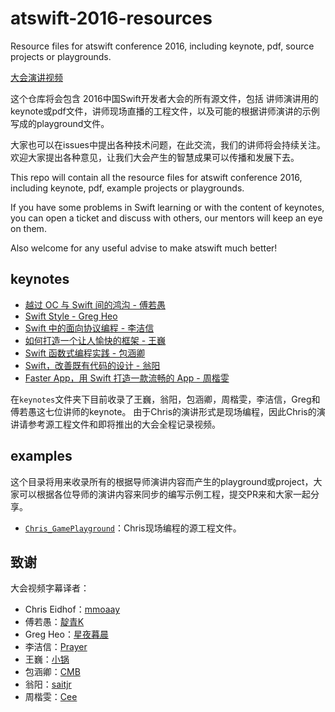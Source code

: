 # atswift-2016-resources

Resource files for atswift conference 2016, including keynote, pdf, source projects or playgrounds.

[大会演讲视频](http://www.bilibili.com/video/av4212609/)

这个仓库将会包含 2016中国Swift开发者大会的所有源文件，包括 讲师演讲用的keynote或pdf文件，讲师现场直播的工程文件，以及可能的根据讲师演讲的示例写成的playground文件。

大家也可以在issues中提出各种技术问题，在此交流，我们的讲师将会持续关注。  
欢迎大家提出各种意见，让我们大会产生的智慧成果可以传播和发展下去。

This repo will contain all the resource files for atswift conference 2016, including keynote, pdf, example projects or playgrounds.

If you have some problems in Swift learning or with the content of keynotes, you can open a ticket and discuss with others, our mentors will keep an eye on them.

Also welcome for any useful advise to make atswift much better! 

## keynotes

* [越过 OC 与 Swift 间的鸿沟 - 傅若愚](https://github.com/atConf/atswift-2016-resources/raw/master/keynotes/%E5%82%85%E8%8B%A5%E6%84%9A_A%20Brief%20Immersion.key)
* [Swift Style - Greg Heo](https://github.com/atConf/atswift-2016-resources/raw/master/keynotes/Greg%20Heo_Swift%20Style.key)
* [Swift 中的面向协议编程 - 李洁信](https://github.com/atConf/atswift-2016-resources/blob/master/keynotes/%E6%9D%8E%E6%B4%81%E4%BF%A1_Pop%20in%20Swift.pdf)
* [如何打造一个让人愉快的框架 - 王巍](https://github.com/atConf/atswift-2016-resources/blob/master/keynotes/%E7%8E%8B%E5%B7%8D_%E5%A6%82%E4%BD%95%E6%89%93%E9%80%A0%E4%B8%80%E4%B8%AA%E8%AE%A9%E4%BA%BA%E6%84%89%E5%BF%AB%E7%9A%84%E6%A1%86%E6%9E%B6.pdf)
* [Swift 函数式编程实践 - 包涵卿](https://github.com/atConf/atswift-2016-resources/blob/master/keynotes/%E5%8C%85%E6%B6%B5%E5%8D%BF_Functional%20Programming.pdf)
* [Swift，改善既有代码的设计 - 翁阳](https://github.com/atConf/atswift-2016-resources/raw/master/keynotes/%E7%BF%81%E9%98%B3_Swift%E6%94%B9%E5%96%84%E6%97%A2%E6%9C%89%E4%BB%A3%E7%A0%81%E7%9A%84%E8%AE%BE%E8%AE%A1.key)
* [Faster App，用 Swift 打造一款流畅的 App - 周楷雯](https://github.com/atConf/atswift-2016-resources/tree/master/keynotes/%E5%91%A8%E6%A5%B7%E9%9B%AF_Faster%20iOS%20App.key)

在`keynotes`文件夹下目前收录了王巍，翁阳，包涵卿，周楷雯，李洁信，Greg和傅若愚这七位讲师的keynote。 由于Chris的演讲形式是现场编程，因此Chris的演讲请参考源工程文件和即将推出的大会全程记录视频。

## examples

这个目录将用来收录所有的根据导师演讲内容而产生的playground或project，大家可以根据各位导师的演讲内容来同步的编写示例工程，提交PR来和大家一起分享。

* [`Chris_GamePlayground`](https://github.com/atConf/atswift-2016-resources/tree/master/examples/Chris_GamePlayground)：Chris现场编程的源工程文件。

## 致谢

大会视频字幕译者：

- Chris Eidhof：[mmoaay](http://mmoaay.photo/)
- 傅若愚：[靛青K](http://blog.dianqk.org/)
- Greg Heo：[星夜暮晨](http://www.jianshu.com/users/ef1058d2d851)
- 李洁信：[Prayer](http://www.futantan.com)
- 王巍：[小锅](http://www.swiftyper.com)
- 包涵卿：[CMB](https://github.com/chenmingbiao)
- 翁阳：[saitjr](http://www.saitjr.com)
- 周楷雯：[Cee](https://github.com/Cee)
